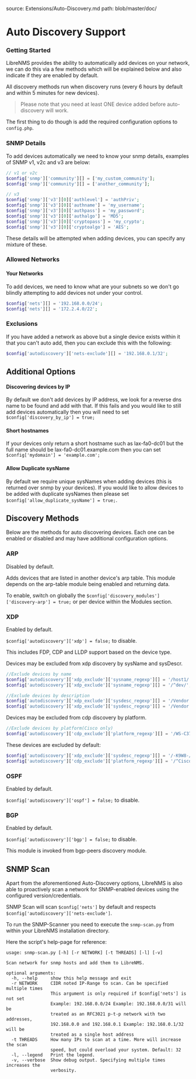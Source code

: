 source: Extensions/Auto-Discovery.md
path: blob/master/doc/
# Auto Discovery Support

### Getting Started

LibreNMS provides the ability to automatically add devices on your network, we can do this via
a few methods which will be explained below and also indicate if they are enabled by default.

All discovery methods run when discovery runs (every 6 hours by default and within 5 minutes for new devices).

> Please note that you need at least ONE device added before auto-discovery will work.

The first thing to do though is add the required configuration options to `config.php`.

### SNMP Details

To add devices automatically we need to know your snmp details, examples of SNMP v1, v2c and v3 are below:

```php
// v1 or v2c
$config['snmp']['community'][] = ['my_custom_community'];
$config['snmp']['community'][] = ['another_community'];

// v3
$config['snmp']['v3'][0]['authlevel'] = 'authPriv';
$config['snmp']['v3'][0]['authname'] = 'my_username';
$config['snmp']['v3'][0]['authpass'] = 'my_password';
$config['snmp']['v3'][0]['authalgo'] = 'MD5';
$config['snmp']['v3'][0]['cryptopass'] = 'my_crypto';
$config['snmp']['v3'][0]['cryptoalgo'] = 'AES';
```

These details will be attempted when adding devices, you can specify any mixture of these.

### Allowed Networks
#### Your Networks

To add devices, we need to know what are your subnets so we don't go blindly attempting to add devices not
under your control.

```php
$config['nets'][] = '192.168.0.0/24';
$config['nets'][] = '172.2.4.0/22';
```

### Exclusions

If you have added a network as above but a single device exists within it that you can't auto
add, then you can exclude this with the following:

```php
$config['autodiscovery']['nets-exclude'][] = '192.168.0.1/32';
```

## Additional Options
#### Discovering devices by IP

By default we don't add devices by IP address, we look for a reverse dns name to be found and add with that. If this fails
and you would like to still add devices automatically then you will need to set `$config['discovery_by_ip'] = true;`

#### Short hostnames

If your devices only return a short hostname such as lax-fa0-dc01 but the full name should be lax-fa0-dc01.example.com then you can
set `$config['mydomain'] = 'example.com';`

#### Allow Duplicate sysName

By default we require unique sysNames when adding devices (this is returned over snmp by your devices). If you would like to allow
devices to be added with duplicate sysNames then please set `$config['allow_duplicate_sysName'] = true;`.


## Discovery Methods
Below are the methods for auto discovering devices.  Each one can be enabled or disabled and may have additional configuration options.

### ARP
Disabled by default.

Adds devices that are listed in another device's arp table.  This module depends on the arp-table module being enabled and returning data.

To enable, switch on globally the `$config['discovery_modules']['discovery-arp'] = true;` or per device within the Modules section.

### XDP
Enabled by default.

`$config['autodiscovery']['xdp'] = false;` to disable.

This includes FDP, CDP and LLDP support based on the device type.

Devices may be excluded from xdp discovery by sysName and sysDescr.

```php
//Exclude devices by name
$config['autodiscovery']['xdp_exclude']['sysname_regexp'][] = '/host1/';
$config['autodiscovery']['xdp_exclude']['sysname_regexp'][] = '/^dev/';

//Exclude devices by description
$config['autodiscovery']['xdp_exclude']['sysdesc_regexp'][] = '/Vendor X/';
$config['autodiscovery']['xdp_exclude']['sysdesc_regexp'][] = '/Vendor Y/';
```

Devices may be excluded from cdp discovery by platform.

```php
//Exclude devices by platform(Cisco only)
$config['autodiscovery']['cdp_exclude']['platform_regexp'][] = '/WS-C3750G/';
```

These devices are excluded by default:

```php
$config['autodiscovery']['xdp_exclude']['sysdesc_regexp'][] = '/-K9W8-/'; // Cisco Lightweight Access Point
$config['autodiscovery']['cdp_exclude']['platform_regexp'][] = '/^Cisco IP Phone/'; //Cisco IP Phone
```

### OSPF
Enabled by default.

`$config['autodiscovery']['ospf'] = false;` to disable.

### BGP
Enabled by default.

`$config['autodiscovery']['bgp'] = false;` to disable.

This module is invoked from bgp-peers discovery module.

## SNMP Scan
Apart from the aforementioned Auto-Discovery options, LibreNMS is also able to proactively scan a network for SNMP-enabled devices using the configured version/credentials.

SNMP Scan will scan `$config['nets']` by default and respects `$config['autodiscovery']['nets-exclude']`.

To run the SNMP-Scanner you need to execute the `snmp-scan.py` from within your LibreNMS installation directory.

Here the script's help-page for reference:
```text
usage: snmp-scan.py [-h] [-r NETWORK] [-t THREADS] [-l] [-v]

Scan network for snmp hosts and add them to LibreNMS.

optional arguments:
  -h, --help     show this help message and exit
  -r NETWORK     CIDR noted IP-Range to scan. Can be specified multiple times
                 This argument is only required if $config['nets'] is not set
                 Example: 192.168.0.0/24 Example: 192.168.0.0/31 will be
                 treated as an RFC3021 p-t-p network with two addresses,
                 192.168.0.0 and 192.168.0.1 Example: 192.168.0.1/32 will be
                 treated as a single host address
  -t THREADS     How many IPs to scan at a time. More will increase the scan
                 speed, but could overload your system. Default: 32
  -l, --legend   Print the legend.
  -v, --verbose  Show debug output. Specifying multiple times increases the
                 verbosity.

```
